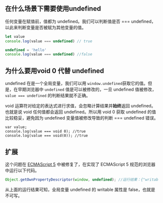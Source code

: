 ## 在什么场景下需要使用undefined
任何变量在赋值前，值都为 undefined。我们可以判断值是否 === undefined，以此来判断变量是否被赋为其他变量的值。
```js
let value
console.log(value === undefined) // true

undefined = 'hello'
console.log(value === undefined) //false
```

## 为什么要用void 0 代替 undefined
undefined 在是一个全局变量，我们可以用 `window.undefined`获取它的值。但是，在早期浏览器中 `undefined` 值是可以被修改的，一旦 undefined 值被修改，`value === undefined` 的判断结果就不正确。


void 运算符对给定的表达式进行求值，会忽略计算结果并**始终**返回 undefined。也就是说 void 任何值都会返回 undefined。所以用 void 0 获取 undefined 的值比较稳妥，避免因为 undefined 变量值被修改导致的判断 === undefined 错误。
```
var value;
console.log(value === void 0); //true
console.log(value === void(0)); //true
```

## 扩展
这个问题在 [ECMAScript 5](https://link.segmentfault.com/?enc=2idCyDtepPdmjOn4WoXNOw%3D%3D.Mn9HvUpFZs3iebg0PFXyc6UfixWJO2V3lA1MQq9cPzJ2E2borjLULqh8LEXFOIKW) 中被修复了，在实现了 ECMAScript 5 规范的浏览器中运行以下代码。

```js
Object.getOwnPropertyDescriptor(window, undefined); //运行结果：{"writable":false,"enumerable":false,"configurable":false}
```

从上面的运行结果可知，全局变量 undefined 的 writable 属性是 false，也就是不可写。


